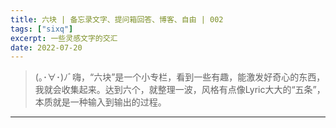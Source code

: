 ```yaml
---
title: 六块 | 备忘录文字、提问箱回答、博客、自由 | 002
tags: ["sixq"]
excerpt: 一些灵感文字的交汇
date: 2022-07-20
---
```


> (｡･∀･)ﾉﾞ嗨，“六块”是一个小专栏，看到一些有趣，能激发好奇心的东西，我就会收集起来。达到六个，就整理一波，风格有点像Lyric大大的“五条”，本质就是一种输入到输出的过程。

---

